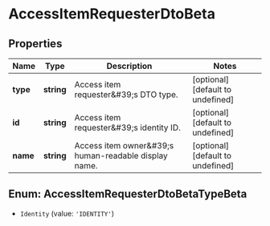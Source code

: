 # AccessItemRequesterDtoBeta

## Properties

Name | Type | Description | Notes
------------ | ------------- | ------------- | -------------
**type** | **string** | Access item requester\&#39;s DTO type. | [optional] [default to undefined]
**id** | **string** | Access item requester\&#39;s identity ID. | [optional] [default to undefined]
**name** | **string** | Access item owner\&#39;s human-readable display name. | [optional] [default to undefined]



## Enum: AccessItemRequesterDtoBetaTypeBeta


* `Identity` (value: `'IDENTITY'`)



